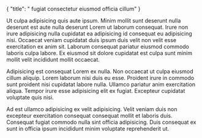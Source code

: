 {
  "title": " fugiat consectetur eiusmod officia cillum"
}

Ut culpa adipisicing quis aute ipsum. Minim mollit sunt deserunt nulla deserunt est aute nulla deserunt Lorem ut laborum consequat. Irure non irure adipisicing nulla cupidatat ea adipisicing id consequat eu adipisicing nisi. Occaecat veniam cupidatat duis ipsum duis velit non velit esse exercitation ex anim sit. Laborum consequat pariatur eiusmod commodo laboris culpa labore. Ex eiusmod sit dolore cupidatat est culpa sunt minim mollit velit incididunt mollit occaecat.

Adipisicing est consequat Lorem ex nulla. Non occaecat ut culpa eiusmod cillum aliquip. Lorem laborum nisi duis eu esse. Proident irure in commodo sunt proident nisi cupidatat labore nulla. Ullamco pariatur anim exercitation aliqua. Tempor irure esse adipisicing elit ex fugiat. Excepteur cupidatat voluptate quis nisi.

Ad est ullamco adipisicing ex velit adipisicing. Velit veniam duis non excepteur exercitation consequat consequat mollit et laboris duis. Consequat fugiat commodo nulla sint officia adipisicing. Duis consequat ex sunt in officia ipsum incididunt minim voluptate reprehenderit ut.